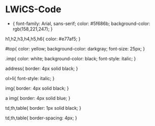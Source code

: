 # LWiCS-Code

* {
	font-family: Arial, sans-serif;
	color:  #5f686b;
	background-color: rgb(158,221,247);
}

h1,h2,h3,h4,h5,h6{
	color: #e77af5;
}

#top{
	color: yellow;
	background-color: darkgray;
	font-size: 25px;
}

.imp{
	color: white;
	background-color: black;
	font-style: italic;
}

address{
	border: 4px solid black;
}

ol>li{
	font-style: italic;
}

img{
	border: 4px solid black;
}

a img{
	border: 4px solid blue;
}

td,th,table{
	border: 1px solid black;
}

td,th,table{
	border-spacing: 4px;
}
